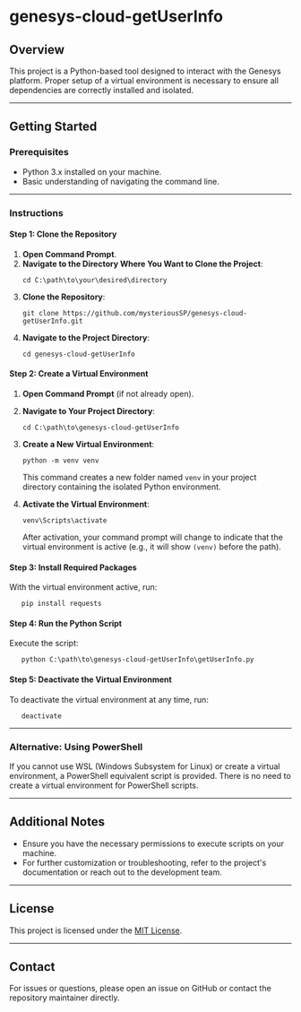 # genesys-cloud-getUserInfo

## Overview
This project is a Python-based tool designed to interact with the Genesys platform. Proper setup of a virtual environment is necessary to ensure all dependencies are correctly installed and isolated.

---

## Getting Started

### Prerequisites
- Python 3.x installed on your machine.
- Basic understanding of navigating the command line.

---

### Instructions

#### Step 1: Clone the Repository
1. **Open Command Prompt**.
2. **Navigate to the Directory Where You Want to Clone the Project**:
   ```
   cd C:\path\to\your\desired\directory
   ```
3. **Clone the Repository**:
   ```
   git clone https://github.com/mysteriousSP/genesys-cloud-getUserInfo.git
   ```
4. **Navigate to the Project Directory**:
   ```
   cd genesys-cloud-getUserInfo
   ```

#### Step 2: Create a Virtual Environment
1. **Open Command Prompt** (if not already open).
2. **Navigate to Your Project Directory**:
   ```
   cd C:\path\to\genesys-cloud-getUserInfo
   ```
3. **Create a New Virtual Environment**:
   ```
   python -m venv venv
   ```
   This command creates a new folder named `venv` in your project directory containing the isolated Python environment.

4. **Activate the Virtual Environment**:
   ```
   venv\Scripts\activate
   ```
   After activation, your command prompt will change to indicate that the virtual environment is active (e.g., it will show `(venv)` before the path).

#### Step 3: Install Required Packages
With the virtual environment active, run:
```
   pip install requests
```

#### Step 4: Run the Python Script
Execute the script:
```
   python C:\path\to\genesys-cloud-getUserInfo\getUserInfo.py
```

#### Step 5: Deactivate the Virtual Environment
To deactivate the virtual environment at any time, run:
``` 
   deactivate
```

---

### Alternative: Using PowerShell
If you cannot use WSL (Windows Subsystem for Linux) or create a virtual environment, a PowerShell equivalent script is provided. There is no need to create a virtual environment for PowerShell scripts.

---

## Additional Notes
- Ensure you have the necessary permissions to execute scripts on your machine.
- For further customization or troubleshooting, refer to the project's documentation or reach out to the development team.

---

## License
This project is licensed under the [MIT License](LICENSE).

---

## Contact
For issues or questions, please open an issue on GitHub or contact the repository maintainer directly.

